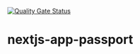 [![Quality Gate Status](https://sonarcloud.io/api/project_badges/measure?project=2LTech_nextjs-app-passport&metric=alert_status)](https://sonarcloud.io/summary/new_code?id=2LTech_nextjs-app-passport)

# nextjs-app-passport
